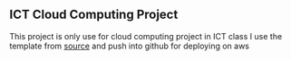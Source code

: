 ## ICT Cloud Computing Project
This project is only use for cloud computing project in ICT class
I use the template from [source](https://nicepage.com/html-templates) and push into github for deploying on aws
